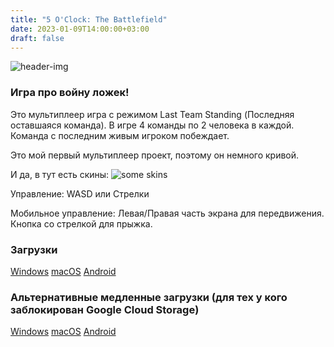 ```yaml
---
title: "5 O'Clock: The Battlefield"
date: 2023-01-09T14:00:00+03:00
draft: false
---
```


![header-img](/images/5oclock/icon128.png)

### Игра про войну ложек!

Это мультиплеер игра с режимом Last Team Standing (Последняя оставшаяся команда). В игре 4 команды по 2 человека в каждой. Команда с последним живым игроком побеждает.

Это мой первый мультиплеер проект, поэтому он немного кривой.

И да, в тут есть скины: ![some skins](/images/5oclock/skins.png)

Управление:
WASD или Стрелки

Мобильное управление:
Левая/Правая часть экрана для передвижения. Кнопка со стрелкой для прыжка.

### Загрузки
[Windows](https://storage.googleapis.com/sage-momentum-140108.appspot.com/5oclock/5oclock.exe)
[macOS](https://storage.googleapis.com/sage-momentum-140108.appspot.com/5oclock/5oclock.zip)
[Android](https://storage.googleapis.com/sage-momentum-140108.appspot.com/5oclock/5oclock.apk)
### Альтернативные медленные загрузки (для тех у кого заблокирован Google Cloud Storage)
[Windows](http://home-dl.mzxnet.keenetic.pro/dl/game_releases/5oclock/5oclock.exe)
[macOS](http://home-dl.mzxnet.keenetic.pro/dl/game_releases/5oclock/5oclock.zip)
[Android](http://home-dl.mzxnet.keenetic.pro/dl/game_releases/5oclock/5oclock.apk)